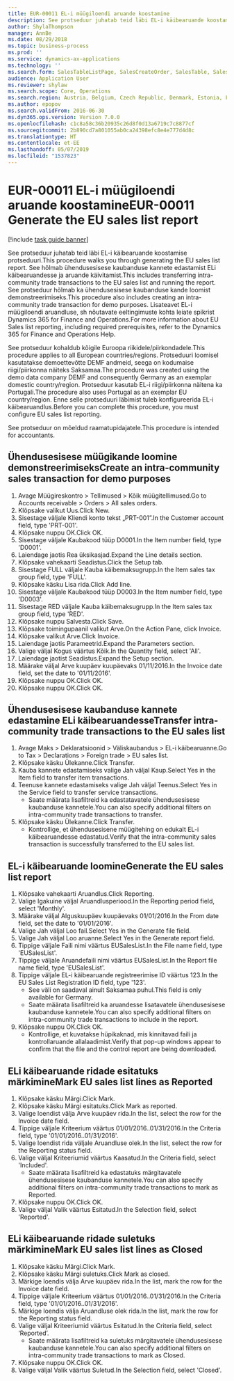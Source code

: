 ```yaml
---
title: EUR-00011 EL-i müügiloendi aruande koostamine
description: See protseduur juhatab teid läbi EL-i käibearuande koostamise protseduuri.
author: ShylaThompson
manager: AnnBe
ms.date: 08/29/2018
ms.topic: business-process
ms.prod: ''
ms.service: dynamics-ax-applications
ms.technology: ''
ms.search.form: SalesTableListPage, SalesCreateOrder, SalesTable, SalesEditLines,  EUSalesList, EUSalesListSelection, SysQueryForm, SysLookup
audience: Application User
ms.reviewer: shylaw
ms.search.scope: Core, Operations
ms.search.region: Austria, Belgium, Czech Republic, Denmark, Estonia, Finland, France, Germany, Hungary, Ireland, Italy, Latvia, Lithuania, Netherlands, Poland, Spain, Sweden, United Kingdom
ms.author: epopov
ms.search.validFrom: 2016-06-30
ms.dyn365.ops.version: Version 7.0.0
ms.openlocfilehash: c1c8a58c36b20935c26d8f0d13a6719c7c8877cf
ms.sourcegitcommit: 2b890cd7a801055ab0ca24398efc8e4e777d4d8c
ms.translationtype: HT
ms.contentlocale: et-EE
ms.lasthandoff: 05/07/2019
ms.locfileid: "1537823"
---
```

# <a name="eur-00011-generate-the-eu-sales-list-report"></a><span data-ttu-id="8aa63-103">EUR-00011 EL-i müügiloendi aruande koostamine</span><span class="sxs-lookup"><span data-stu-id="8aa63-103">EUR-00011 Generate the EU sales list report</span></span>

[!include [task guide banner](../../includes/task-guide-banner.md)]

<span data-ttu-id="8aa63-104">See protseduur juhatab teid läbi EL-i käibearuande koostamise protseduuri.</span><span class="sxs-lookup"><span data-stu-id="8aa63-104">This procedure walks you through generating the EU sales list report.</span></span> <span data-ttu-id="8aa63-105">See hõlmab ühendusesisese kaubanduse kannete edastamist ELi käibearuandesse ja aruande käivitamist.</span><span class="sxs-lookup"><span data-stu-id="8aa63-105">This includes transferring intra-community trade transactions to the EU sales list and running the report.</span></span> <span data-ttu-id="8aa63-106">See protseduur hõlmab ka ühendusesisese kaubanduse kande loomist demonstreerimiseks.</span><span class="sxs-lookup"><span data-stu-id="8aa63-106">This  procedure also includes creating an intra-community trade transaction for demo purposes.</span></span> <span data-ttu-id="8aa63-107">Lisateavet EL-i müügiloendi aruandluse, sh nõutavate eeltingimuste kohta leiate spikrist Dynamics 365 for Finance and Operations.</span><span class="sxs-lookup"><span data-stu-id="8aa63-107">For more information about EU Sales list reporting, including required prerequisites, refer to the Dynamics 365 for Finance and Operations Help.</span></span>

<span data-ttu-id="8aa63-108">See protseduur kohaldub kõigile Euroopa riikidele/piirkondadele.</span><span class="sxs-lookup"><span data-stu-id="8aa63-108">This procedure applies to all European countries/regions.</span></span> <span data-ttu-id="8aa63-109">Protseduuri loomisel kasutatakse demoettevõtte DEMF andmeid, seega on kodumaise riigi/piirkonna näiteks Saksamaa.</span><span class="sxs-lookup"><span data-stu-id="8aa63-109">The procedure was created using the demo data company DEMF and consequently Germany as an exemplar domestic country/region.</span></span> <span data-ttu-id="8aa63-110">Protseduur kasutab EL-i riigi/piirkonna näitena ka Portugali.</span><span class="sxs-lookup"><span data-stu-id="8aa63-110">The procedure also uses Portugal as an exemplar EU country/region.</span></span> <span data-ttu-id="8aa63-111">Enne selle protseduuri läbimist tuleb konfigureerida EL-i käibearuandlus.</span><span class="sxs-lookup"><span data-stu-id="8aa63-111">Before you can complete this procedure, you must configure EU sales list reporting.</span></span>

<span data-ttu-id="8aa63-112">See protseduur on mõeldud raamatupidajatele.</span><span class="sxs-lookup"><span data-stu-id="8aa63-112">This procedure is intended for accountants.</span></span>


## <a name="create-an-intra-community-sales-transaction-for-demo-purposes"></a><span data-ttu-id="8aa63-113">Ühendusesisese müügikande loomine demonstreerimiseks</span><span class="sxs-lookup"><span data-stu-id="8aa63-113">Create an intra-community sales transaction for demo purposes</span></span>
1. <span data-ttu-id="8aa63-114">Avage Müügireskontro > Tellimused > Kõik müügitellimused.</span><span class="sxs-lookup"><span data-stu-id="8aa63-114">Go to Accounts receivable > Orders > All sales orders.</span></span>
2. <span data-ttu-id="8aa63-115">Klõpsake valikut Uus.</span><span class="sxs-lookup"><span data-stu-id="8aa63-115">Click New.</span></span>
3. <span data-ttu-id="8aa63-116">Sisestage väljale Kliendi konto tekst „PRT-001”.</span><span class="sxs-lookup"><span data-stu-id="8aa63-116">In the Customer account field, type 'PRT-001'.</span></span>
4. <span data-ttu-id="8aa63-117">Klõpsake nuppu OK.</span><span class="sxs-lookup"><span data-stu-id="8aa63-117">Click OK.</span></span>
5. <span data-ttu-id="8aa63-118">Sisestage väljale Kaubakood tüüp D0001.</span><span class="sxs-lookup"><span data-stu-id="8aa63-118">In the Item number field, type 'D0001'.</span></span>
6. <span data-ttu-id="8aa63-119">Laiendage jaotis Rea üksikasjad.</span><span class="sxs-lookup"><span data-stu-id="8aa63-119">Expand the Line details section.</span></span>
7. <span data-ttu-id="8aa63-120">Klõpsake vahekaarti Seadistus.</span><span class="sxs-lookup"><span data-stu-id="8aa63-120">Click the Setup tab.</span></span>
8. <span data-ttu-id="8aa63-121">Sisestage FULL väljale Kauba käibemaksugrupp.</span><span class="sxs-lookup"><span data-stu-id="8aa63-121">In the Item sales tax group field, type 'FULL'.</span></span>
9. <span data-ttu-id="8aa63-122">Klõpsake käsku Lisa rida.</span><span class="sxs-lookup"><span data-stu-id="8aa63-122">Click Add line.</span></span>
10. <span data-ttu-id="8aa63-123">Sisestage väljale Kaubakood tüüp D0003.</span><span class="sxs-lookup"><span data-stu-id="8aa63-123">In the Item number field, type 'D0003'.</span></span>
11. <span data-ttu-id="8aa63-124">Sisestage RED väljale Kauba käibemaksugrupp.</span><span class="sxs-lookup"><span data-stu-id="8aa63-124">In the Item sales tax group field, type 'RED'.</span></span>
12. <span data-ttu-id="8aa63-125">Klõpsake nuppu Salvesta.</span><span class="sxs-lookup"><span data-stu-id="8aa63-125">Click Save.</span></span>
13. <span data-ttu-id="8aa63-126">Klõpsake toimingupaanil valikut Arve.</span><span class="sxs-lookup"><span data-stu-id="8aa63-126">On the Action Pane, click Invoice.</span></span>
14. <span data-ttu-id="8aa63-127">Klõpsake valikut Arve.</span><span class="sxs-lookup"><span data-stu-id="8aa63-127">Click Invoice.</span></span>
15. <span data-ttu-id="8aa63-128">Laiendage jaotis Parameetrid.</span><span class="sxs-lookup"><span data-stu-id="8aa63-128">Expand the Parameters section.</span></span>
16. <span data-ttu-id="8aa63-129">Valige väljal Kogus väärtus Kõik.</span><span class="sxs-lookup"><span data-stu-id="8aa63-129">In the Quantity field, select 'All'.</span></span>
17. <span data-ttu-id="8aa63-130">Laiendage jaotist Seadistus.</span><span class="sxs-lookup"><span data-stu-id="8aa63-130">Expand the Setup section.</span></span>
18. <span data-ttu-id="8aa63-131">Määrake väljal Arve kuupäev kuupäevaks 01/11/2016.</span><span class="sxs-lookup"><span data-stu-id="8aa63-131">In the Invoice date field, set the date to '01/11/2016'.</span></span>
19. <span data-ttu-id="8aa63-132">Klõpsake nuppu OK.</span><span class="sxs-lookup"><span data-stu-id="8aa63-132">Click OK.</span></span>
20. <span data-ttu-id="8aa63-133">Klõpsake nuppu OK.</span><span class="sxs-lookup"><span data-stu-id="8aa63-133">Click OK.</span></span>

## <a name="transfer-intra-community-trade-transactions-to-the-eu-sales-list"></a><span data-ttu-id="8aa63-134">Ühendusesisese kaubanduse kannete edastamine ELi käibearuandesse</span><span class="sxs-lookup"><span data-stu-id="8aa63-134">Transfer intra-community trade transactions to the EU sales list</span></span>
1. <span data-ttu-id="8aa63-135">Avage Maks > Deklaratsioonid > Väliskaubandus > EL-i käibearuanne.</span><span class="sxs-lookup"><span data-stu-id="8aa63-135">Go to Tax > Declarations > Foreign trade > EU sales list.</span></span>
2. <span data-ttu-id="8aa63-136">Klõpsake käsku Ülekanne.</span><span class="sxs-lookup"><span data-stu-id="8aa63-136">Click Transfer.</span></span>
3. <span data-ttu-id="8aa63-137">Kauba kannete edastamiseks valige Jah väljal Kaup.</span><span class="sxs-lookup"><span data-stu-id="8aa63-137">Select Yes in the Item field to transfer item transactions.</span></span>
4. <span data-ttu-id="8aa63-138">Teenuse kannete edastamiseks valige Jah väljal Teenus.</span><span class="sxs-lookup"><span data-stu-id="8aa63-138">Select Yes in the Service field to transfer service transactions.</span></span>
    * <span data-ttu-id="8aa63-139">Saate määrata lisafiltreid ka edastatavatele ühendusesisese kaubanduse kannetele.</span><span class="sxs-lookup"><span data-stu-id="8aa63-139">You can also specify additional filters on intra-community trade transactions to transfer.</span></span>  
5. <span data-ttu-id="8aa63-140">Klõpsake käsku Ülekanne.</span><span class="sxs-lookup"><span data-stu-id="8aa63-140">Click Transfer.</span></span>
    * <span data-ttu-id="8aa63-141">Kontrollige, et ühendusesisene müügitehing on edukalt EL-i käibearuandesse edastatud.</span><span class="sxs-lookup"><span data-stu-id="8aa63-141">Verify that the intra-community sales transaction is successfully transferred to the EU sales list.</span></span>  

## <a name="generate-the-eu-sales-list-report"></a><span data-ttu-id="8aa63-142">EL-i käibearuande loomine</span><span class="sxs-lookup"><span data-stu-id="8aa63-142">Generate the EU sales list report</span></span>
1. <span data-ttu-id="8aa63-143">Klõpsake vahekaarti Aruandlus.</span><span class="sxs-lookup"><span data-stu-id="8aa63-143">Click Reporting.</span></span>
2. <span data-ttu-id="8aa63-144">Valige Igakuine väljal Aruandlusperiood.</span><span class="sxs-lookup"><span data-stu-id="8aa63-144">In the Reporting period field, select 'Monthly'.</span></span>
3. <span data-ttu-id="8aa63-145">Määrake väljal Alguskuupäev kuupäevaks 01/01/2016.</span><span class="sxs-lookup"><span data-stu-id="8aa63-145">In the From date field, set the date to '01/01/2016'.</span></span>
4. <span data-ttu-id="8aa63-146">Valige Jah väljal Loo fail.</span><span class="sxs-lookup"><span data-stu-id="8aa63-146">Select Yes in the Generate file field.</span></span>
5. <span data-ttu-id="8aa63-147">Valige Jah väljal Loo aruanne.</span><span class="sxs-lookup"><span data-stu-id="8aa63-147">Select Yes in the Generate report field.</span></span>
6. <span data-ttu-id="8aa63-148">Tippige väljale Faili nimi väärtus EUSalesList.</span><span class="sxs-lookup"><span data-stu-id="8aa63-148">In the File name field, type 'EUSalesList'.</span></span>
7. <span data-ttu-id="8aa63-149">Tippige väljale Aruandefaili nimi väärtus EUSalesList.</span><span class="sxs-lookup"><span data-stu-id="8aa63-149">In the Report file name field, type 'EUSalesList'.</span></span>
8. <span data-ttu-id="8aa63-150">Tippige väljale EL-i käibearuande registreerimise ID väärtus 123.</span><span class="sxs-lookup"><span data-stu-id="8aa63-150">In the EU Sales List Registration ID field, type '123'.</span></span>
    * <span data-ttu-id="8aa63-151">See väli on saadaval ainult Saksamaa puhul.</span><span class="sxs-lookup"><span data-stu-id="8aa63-151">This field is only available for Germany.</span></span>  
    * <span data-ttu-id="8aa63-152">Saate määrata lisafiltreid ka aruandesse lisatavatele ühendusesisese kaubanduse kannetele.</span><span class="sxs-lookup"><span data-stu-id="8aa63-152">You can also specify additional filters on intra-community trade transactions to include in the report.</span></span>  
9. <span data-ttu-id="8aa63-153">Klõpsake nuppu OK.</span><span class="sxs-lookup"><span data-stu-id="8aa63-153">Click OK.</span></span>
    * <span data-ttu-id="8aa63-154">Kontrollige, et kuvatakse hüpikaknad, mis kinnitavad faili ja kontrollaruande allalaadimist.</span><span class="sxs-lookup"><span data-stu-id="8aa63-154">Verify that pop-up windows appear to confirm that the file and the control report are being downloaded.</span></span>  

## <a name="mark-eu-sales-list-lines-as-reported"></a><span data-ttu-id="8aa63-155">ELi käibearuande ridade esitatuks märkimine</span><span class="sxs-lookup"><span data-stu-id="8aa63-155">Mark EU sales list lines as Reported</span></span>
1. <span data-ttu-id="8aa63-156">Klõpsake käsku Märgi.</span><span class="sxs-lookup"><span data-stu-id="8aa63-156">Click Mark.</span></span>
2. <span data-ttu-id="8aa63-157">Klõpsake käsku Märgi esitatuks.</span><span class="sxs-lookup"><span data-stu-id="8aa63-157">Click Mark as reported.</span></span>
3. <span data-ttu-id="8aa63-158">Valige loendist välja Arve kuupäev rida.</span><span class="sxs-lookup"><span data-stu-id="8aa63-158">In the list, select the row for the Invoice date field.</span></span>
4. <span data-ttu-id="8aa63-159">Tippige väljale Kriteerium väärtus 01/01/2016..01/31/2016.</span><span class="sxs-lookup"><span data-stu-id="8aa63-159">In the Criteria field, type '01/01/2016..01/31/2016'.</span></span>
5. <span data-ttu-id="8aa63-160">Valige loendist rida väljale Aruandluse olek.</span><span class="sxs-lookup"><span data-stu-id="8aa63-160">In the list, select the row for the Reporting status field.</span></span>
6. <span data-ttu-id="8aa63-161">Valige väljal Kriteeriumid väärtus Kaasatud.</span><span class="sxs-lookup"><span data-stu-id="8aa63-161">In the Criteria field, select 'Included'.</span></span>
    * <span data-ttu-id="8aa63-162">Saate määrata lisafiltreid ka edastatuks märgitavatele ühendusesisese kaubanduse kannetele.</span><span class="sxs-lookup"><span data-stu-id="8aa63-162">You can also specify additional filters on intra-community trade transactions to mark as Reported.</span></span>  
7. <span data-ttu-id="8aa63-163">Klõpsake nuppu OK.</span><span class="sxs-lookup"><span data-stu-id="8aa63-163">Click OK.</span></span>
8. <span data-ttu-id="8aa63-164">Valige väljal Valik väärtus Esitatud.</span><span class="sxs-lookup"><span data-stu-id="8aa63-164">In the Selection field, select 'Reported'.</span></span>

## <a name="mark-eu-sales-list-lines-as-closed"></a><span data-ttu-id="8aa63-165">ELi käibearuande ridade suletuks märkimine</span><span class="sxs-lookup"><span data-stu-id="8aa63-165">Mark EU sales list lines as Closed</span></span>
1. <span data-ttu-id="8aa63-166">Klõpsake käsku Märgi.</span><span class="sxs-lookup"><span data-stu-id="8aa63-166">Click Mark.</span></span>
2. <span data-ttu-id="8aa63-167">Klõpsake käsku Märgi suletuks.</span><span class="sxs-lookup"><span data-stu-id="8aa63-167">Click Mark as closed.</span></span>
3. <span data-ttu-id="8aa63-168">Märkige loendis välja Arve kuupäev rida.</span><span class="sxs-lookup"><span data-stu-id="8aa63-168">In the list, mark the row for the Invoice date field.</span></span>
4. <span data-ttu-id="8aa63-169">Tippige väljale Kriteerium väärtus 01/01/2016..01/31/2016.</span><span class="sxs-lookup"><span data-stu-id="8aa63-169">In the Criteria field, type '01/01/2016..01/31/2016'.</span></span>
5. <span data-ttu-id="8aa63-170">Märkige loendis välja Aruandluse olek rida.</span><span class="sxs-lookup"><span data-stu-id="8aa63-170">In the list, mark the row for the Reporting status field.</span></span>
6. <span data-ttu-id="8aa63-171">Valige väljal Kriteeriumid väärtus Esitatud.</span><span class="sxs-lookup"><span data-stu-id="8aa63-171">In the Criteria field, select ‘Reported’.</span></span>
    * <span data-ttu-id="8aa63-172">Saate määrata lisafiltreid ka suletuks märgitavatele ühendusesisese kaubanduse kannetele.</span><span class="sxs-lookup"><span data-stu-id="8aa63-172">You can also specify additional filters on intra-community trade transactions to mark as Closed.</span></span>  
7. <span data-ttu-id="8aa63-173">Klõpsake nuppu OK.</span><span class="sxs-lookup"><span data-stu-id="8aa63-173">Click OK.</span></span>
8. <span data-ttu-id="8aa63-174">Valige väljal Valik väärtus Suletud.</span><span class="sxs-lookup"><span data-stu-id="8aa63-174">In the Selection field, select 'Closed'.</span></span>


